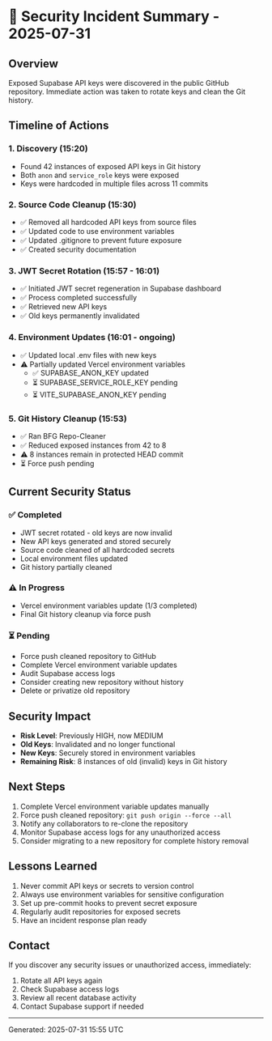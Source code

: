 # 🔐 Security Incident Summary - 2025-07-31

## Overview
Exposed Supabase API keys were discovered in the public GitHub repository. Immediate action was taken to rotate keys and clean the Git history.

## Timeline of Actions

### 1. Discovery (15:20)
- Found 42 instances of exposed API keys in Git history
- Both `anon` and `service_role` keys were exposed
- Keys were hardcoded in multiple files across 11 commits

### 2. Source Code Cleanup (15:30)
- ✅ Removed all hardcoded API keys from source files
- ✅ Updated code to use environment variables
- ✅ Updated .gitignore to prevent future exposure
- ✅ Created security documentation

### 3. JWT Secret Rotation (15:57 - 16:01)
- ✅ Initiated JWT secret regeneration in Supabase dashboard
- ✅ Process completed successfully
- ✅ Retrieved new API keys
- ✅ Old keys permanently invalidated

### 4. Environment Updates (16:01 - ongoing)
- ✅ Updated local .env files with new keys
- ⚠️  Partially updated Vercel environment variables
  - ✅ SUPABASE_ANON_KEY updated
  - ⏳ SUPABASE_SERVICE_ROLE_KEY pending
  - ⏳ VITE_SUPABASE_ANON_KEY pending

### 5. Git History Cleanup (15:53)
- ✅ Ran BFG Repo-Cleaner
- ✅ Reduced exposed instances from 42 to 8
- ⚠️  8 instances remain in protected HEAD commit
- ⏳ Force push pending

## Current Security Status

### ✅ Completed
- JWT secret rotated - old keys are now invalid
- New API keys generated and stored securely
- Source code cleaned of all hardcoded secrets
- Local environment files updated
- Git history partially cleaned

### ⚠️  In Progress
- Vercel environment variables update (1/3 completed)
- Final Git history cleanup via force push

### ⏳ Pending
- Force push cleaned repository to GitHub
- Complete Vercel environment variable updates
- Audit Supabase access logs
- Consider creating new repository without history
- Delete or privatize old repository

## Security Impact
- **Risk Level**: Previously HIGH, now MEDIUM
- **Old Keys**: Invalidated and no longer functional
- **New Keys**: Securely stored in environment variables
- **Remaining Risk**: 8 instances of old (invalid) keys in Git history

## Next Steps
1. Complete Vercel environment variable updates manually
2. Force push cleaned repository: `git push origin --force --all`
3. Notify any collaborators to re-clone the repository
4. Monitor Supabase access logs for any unauthorized access
5. Consider migrating to a new repository for complete history removal

## Lessons Learned
1. Never commit API keys or secrets to version control
2. Always use environment variables for sensitive configuration
3. Set up pre-commit hooks to prevent secret exposure
4. Regularly audit repositories for exposed secrets
5. Have an incident response plan ready

## Contact
If you discover any security issues or unauthorized access, immediately:
1. Rotate all API keys again
2. Check Supabase access logs
3. Review all recent database activity
4. Contact Supabase support if needed

---
Generated: 2025-07-31 15:55 UTC